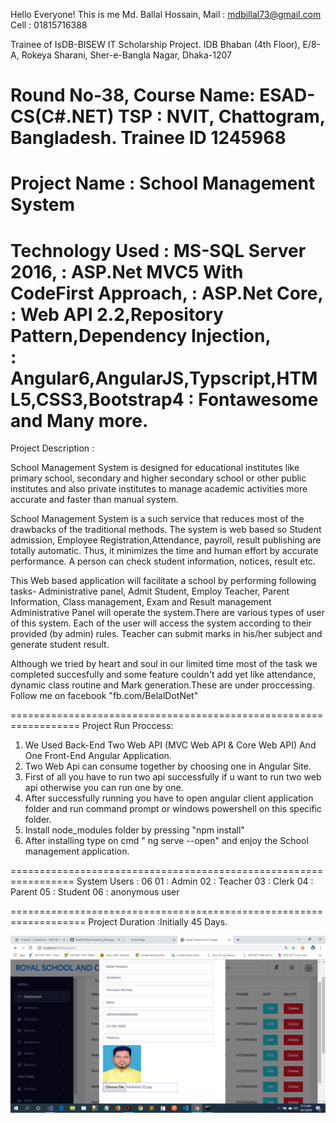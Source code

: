 
Hello Everyone!
This is me Md. Ballal Hossain,
Mail : mdbillal73@gmail.com
Cell : 01815716388

Trainee of IsDB-BISEW IT Scholarship Project.
IDB Bhaban (4th Floor), 
E/8-A, Rokeya Sharani, 
Sher-e-Bangla Nagar, Dhaka-1207

Round No-38,
Course Name: ESAD-CS(C#.NET)
TSP : NVIT, Chattogram, Bangladesh.
Trainee ID 1245968
=====================================================

Project Name : School Management System
=====================================================

Technology Used : MS-SQL Server 2016,
		: ASP.Net MVC5 With CodeFirst Approach,
		: ASP.Net Core,
		: Web API 2.2,Repository Pattern,Dependency Injection,	
		: Angular6,AngularJS,Typscript,HTML5,CSS3,Bootstrap4
		: Fontawesome and Many more.
======================================================
Project Description :

School Management System is designed for educational institutes like primary school,
secondary and higher secondary school  or other public institutes 
and also private institutes to manage academic activities more accurate and  faster than manual system.


School Management System is a such service that reduces most of the drawbacks of the traditional methods.
The system is web based so Student admission, Employee Registration,Attendance,
 payroll, result publishing are totally automatic. Thus, it minimizes the time and human effort by accurate performance. 
A person can check student information, notices, result etc.

This Web based application will facilitate a school by performing following tasks-
Administrative panel, Admit Student, Employ Teacher, Parent Information, Class management, Exam and Result management
Administrative Panel will operate the system.There are various types of user of this system. Each of the user will access the system according to their provided (by admin) rules.
Teacher can submit marks in his/her subject and generate student result.

Although we tried by heart and soul in our limited time most of the task we completed succesfully
and some feature couldn't add yet like attendance, dynamic class routine and Mark generation.These are under proccessing. 
Follow me on facebook "fb.com/BelalDotNet"

==================================================================
Project Run Proccess: 
1. We Used Back-End Two Web API (MVC Web API & Core Web API) And One Front-End Angular Application. 
2. Two Web Api can consume together by choosing one in Angular Site.
3. First of all you have to run two api successfully if u want to run two web api otherwise you can run one by one.
4. After successfully running you have to open angular client application folder and run command prompt or windows powershell 
on this specific folder.
05. Install node_modules folder by pressing "npm install"
06. After installing type on cmd " ng serve --open" and enjoy the School management application.


=================================================================
System Users : 06
	     01 : Admin
	     02 : Teacher
             03 : Clerk
	     04 : Parent
	     05 : Student 
             06 : anonymous user

===================================================================
Project Duration :Initially 45 Days.


![](https://github.com/BelalDotNet/SchoolManagmentSystem_Angular/blob/master/Sample_Pic.png)


	
